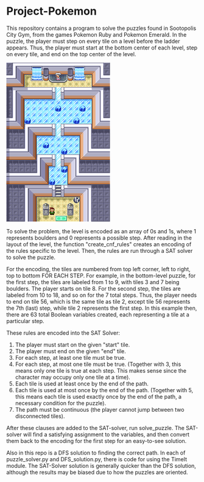 # Project-Pokemon

This repository contains a program to solve the puzzles found in Sootopolis City Gym, from the games Pokemon Ruby and Pokemon Emerald. In the puzzle, the player must step on every tile on a level before the ladder appears. Thus, the player must start at the bottom center of each level, step on every tile, and end on the top center of the level. 

![Sootpolis Gym Puzzle](RS_Sootopolis_Gym.png)

To solve the problem, the level is encoded as an array of 0s and 1s, where 1 represents boulders and 0 represents a possible step. After reading in the layout of the level, the function "create_cnf_rules" creates an encoding of the rules specific to the level. Then, the rules are run through a SAT solver to solve the puzzle.

For the encoding, the tiles are numbered from top left corner, left to right, top to bottom FOR EACH STEP. For example, in the bottom-level puzzle, for the first step, the tiles are labeled from 1 to 9, with tiles 3 and 7 being boulders. The player starts on tile 8. For the second step, the tiles are labeled from 10 to 18, and so on for the 7 total steps. Thus, the player needs to end on tile 56, which is the same tile as tile 2, except tile 56 represents the 7th (last) step, while tile 2 represents the first step. In this example then, there are 63 total Boolean variables created, each representing a tile at a particular step.

These rules are encoded into the SAT Solver: 

1. The player must start on the given "start" tile.
2. The player must end on the given "end" tile.
3. For each step, at least one tile must be true.
4. For each step, at most one tile must be true. (Together with 3, this means only one tile is true at each step. This makes sense since the character may occupy only one tile at a time).
5. Each tile is used at least once by the end of the path.
6. Each tile is used at most once by the end of the path. (Together with 5, this means each tile is used exactly once by the end of the path, a necessary condition for the puzzle).
7. The path must be continuous (the player cannot jump between two disconnected tiles).

After these clauses are added to the SAT-solver, run solve_puzzle. The SAT-solver will find a satisfying assignment to the variables, and then convert them back to the encoding for the first step for an easy-to-see solution.


Also in this repo is a DFS solution to finding the correct path. In each of puzzle_solver.py and DFS_solution.py, there is code for using the TimeIt module. The SAT-Solver solution is generally quicker than the DFS solution, although the results may be biased due to how the puzzles are oriented. 
